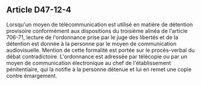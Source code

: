 Article D47-12-4
----
Lorsqu'un moyen de télécommunication est utilisé en matière de détention
provisoire conformément aux dispositions du troisième alinéa de l'article
706-71, lecture de l'ordonnance prise par le juge des libertés et de la
détention est donnée à la personne par le moyen de communication audiovisuelle.
Mention de cette formalité est portée sur le procès-verbal du débat
contradictoire. L'ordonnance est adressée par télécopie ou par un moyen de
communication électronique au chef de l'établissement pénitentiaire, qui la
notifie à la personne détenue et lui en remet une copie contre émargement.
